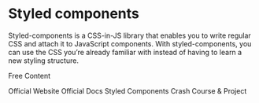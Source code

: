 # Styled components

Styled-components is a CSS-in-JS library that enables you to write regular CSS and attach it to JavaScript components. With styled-components, you can use the CSS you’re already familiar with instead of having to learn a new styling structure.

<ResourceGroupTitle>Free Content</ResourceGroupTitle>

<BadgeLink colorScheme='blue' badgeText='Read' href='https://styled-components.com/'>Official Website</BadgeLink>
<BadgeLink colorScheme='blue' badgeText='Read' href='https://styled-components.com/docs'>Official Docs</BadgeLink>
<BadgeLink badgeText='Watch' href='https://www.youtube.com/watch?v=02zO0hZmwnw'>Styled Components Crash Course & Project</BadgeLink>
